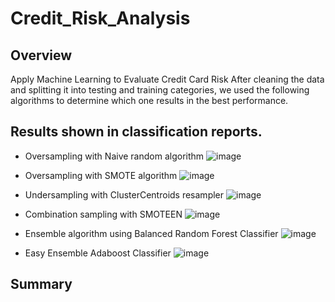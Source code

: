# Credit_Risk_Analysis
## Overview
Apply Machine Learning to Evaluate Credit Card Risk
After cleaning the data and splitting it into testing and training categories, we used the following algorithms to determine which one results in the best performance.

## Results shown in classification reports. 
* Oversampling with Naive random algorithm 
 ![image](https://user-images.githubusercontent.com/89313168/150556295-479c3378-5585-4042-b36b-03ae269af3a4.png)

* Oversampling with SMOTE algorithm 
 ![image](https://user-images.githubusercontent.com/89313168/150556728-4ff72b15-12ce-48bd-8057-442fb06d9d75.png)

* Undersampling with ClusterCentroids resampler
 ![image](https://user-images.githubusercontent.com/89313168/150558221-c1e7517a-c7bf-4059-8f21-7d2fb47deb19.png)

* Combination sampling with SMOTEEN
  ![image](https://user-images.githubusercontent.com/89313168/150560244-dd33c806-660a-417c-9e50-20b67228ae64.png)

* Ensemble algorithm using Balanced Random Forest Classifier
 ![image](https://user-images.githubusercontent.com/89313168/150560786-96bcfa31-9ca9-45e5-84bc-55f926501155.png)

* Easy Ensemble Adaboost Classifier
 ![image](https://user-images.githubusercontent.com/89313168/150561237-f11afe2a-9025-40a3-b135-e8c88ef62db1.png)

## Summary









